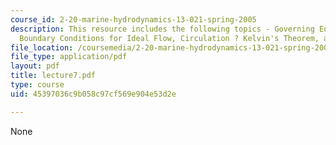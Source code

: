 ```yaml
---
course_id: 2-20-marine-hydrodynamics-13-021-spring-2005
description: This resource includes the following topics - Governing Equations and
  Boundary Conditions for Ideal Flow, Circulation ? Kelvin's Theorem, and Vorticity.
file_location: /coursemedia/2-20-marine-hydrodynamics-13-021-spring-2005/45397036c9b058c97cf569e904e53d2e_lecture7.pdf
file_type: application/pdf
layout: pdf
title: lecture7.pdf
type: course
uid: 45397036c9b058c97cf569e904e53d2e

---
```

None